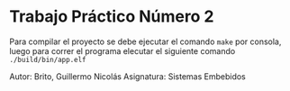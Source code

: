 # Trabajo Práctico Número 2

Para compilar el proyecto se debe ejecutar el comando `make` por consola, luego para correr el programa elecutar el siguiente comando `./build/bin/app.elf`

Autor: Brito, Guillermo Nicolás
Asignatura: Sistemas Embebidos
